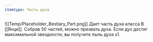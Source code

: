 ```yaml
---
itemtype: Часть духа
---
```

![[Temp/Placeholder_Bestiary_Part.png]]
Дает часть духа класса B [[Янци]]. Собрав 50 частей, можно призвать духа. Если дух достиг максимальной звездности, вы получите пыль духа х1.
